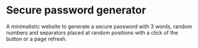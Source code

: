 # Secure password generator 

A minimalistic website to generate a secure password with 3 words, random numbers and separators placed at random positions with a click of the button or a page refresh.

